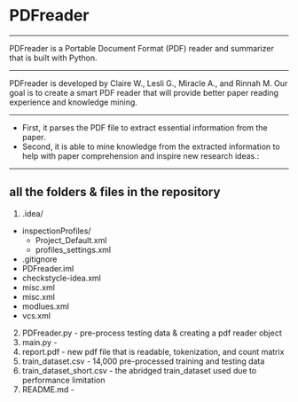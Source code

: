 # PDFreader 
***
PDFreader is a Portable Document Format (PDF) reader and summarizer that is built with Python.
***
PDFreader is developed by Claire W., Lesli G., Miracle A., and Rinnah M. Our goal is to create a smart PDF reader that will provide better paper reading experience and knowledge mining.
***
* First, it parses the PDF file to extract essential information from the paper. 
* Second, it is able to mine knowledge from the extracted information to help with paper comprehension and inspire new research ideas.:
---
## all the folders & files in the repository
1. .idea/ 
- inspectionProfiles/ 
  - Project_Default.xml
  - profiles_settings.xml
- .gitignore
- PDFreader.iml 
- checkstycle-idea.xml
- misc.xml
- misc.xml
- modlues.xml
- vcs.xml
2. PDFreader.py - pre-process testing data & creating a pdf reader object
3. main.py - 
4. report.pdf -  new pdf file that is readable, tokenization, and count matrix
5. train_dataset.csv - 14,000 pre-processed training and testing data
6. train_dataset_short.csv - the abridged train_dataset used due to performance limitation
7. README.md - 
